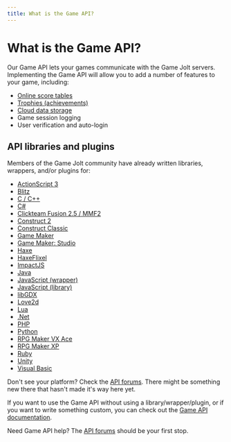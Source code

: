 ```yaml
---
title: What is the Game API?
---
```


# What is the Game API?

Our Game API lets your games communicate with the Game Jolt servers. Implementing the Game API will allow you to add a number of features to your game, including:

- [Online score tables](https://help.gamejolt.com/dev-scoreboards)
- [Trophies (achievements)](https://help.gamejolt.com/dev-trophies)
- [Cloud data storage](https://help.gamejolt.com/dev-data-storage)
- Game session logging
- User verification and auto-login

## API libraries and plugins

Members of the Game Jolt community have already written libraries, wrappers, and/or plugins for:

- [ActionScript 3](http://gamejolt.com/games/actionscript-3-api/8922)
- [Blitz](http://gamejolt.com/games/gamejoltapi-blitzmax/9840)
- [C / C++](http://gamejolt.com/games/game-jolt-api-c-library/15490)
- [C#](http://gamejolt.com/community/forums/topics/c-api/1285/)
- [Clickteam Fusion 2.5 / MMF2](http://gamejolt.com/games/clickteam-fusion-2-5-mmf2-gamejoltapi/27301)
- [Construct 2](http://gamejolt.com/games/construct-2-api-demo/22058)
- [Construct Classic](http://gamejolt.com/community/forums/topics/construct-plugin/242/)
- [Game Maker](http://gamejolt.com/games/gamemaker-game-jolt-api/8710)
- [Game Maker: Studio](http://gamejolt.com/games/gamejolt-achievement-api-for-gamemaker-studio/11689)
- [Haxe](http://gamejolt.com/community/forums/topics/haxe-gamejolt-api/2076/)
- [HaxeFlixel](http://gamejolt.com/community/forums/topics/haxe-and-haxeflixel-api-integration-updated/2604/)
- [ImpactJS](http://gamejolt.com/community/forums/topics/impactjs-gamejolt-api-integration-plugin/2731/)
- [Java](http://gamejolt.com/community/forums/topics/java-api/239/)
- [JavaScript (wrapper)](http://gamejolt.com/community/forums/topics/javascript-api/5651/)
- [JavaScript (library)](http://gamejolt.com/games/game-jolt-api-js-library/22948)
- [libGDX](http://gamejolt.com/community/forums/topics/game-jolt-api-for-libgdx-experimental/4704/)
- [Love2d](http://gamejolt.com/community/forums/topics/gamejolt-api-for-a-simple-love2d-game/3496)
- [Lua](http://gamejolt.com/community/forums/topics/lua-gamejolt-api/5955/)
- [.Net](http://gamejolt.com/games/joltnet-net-gamejolt-api/23244)
- [PHP](http://gamejolt.com/community/forums/topics/php-api/266/)
- [Python](http://gamejolt.com/community/forums/topics/python-module-for-gjapi/1414/)
- [RPG Maker VX Ace](http://gamejolt.com/games/gamejolt-achievement-api-for-rpg-maker-vx-ace/40546)
- [RPG Maker XP](http://gamejolt.com/games/gamejolt-achievement-api-for-rpg-maker-xp/56053)
- [Ruby](http://gamejolt.com/community/forums/topics/gamejoltapi-for-ruby/9401)
- [Unity](http://gamejolt.com/games/unity-api/15887)
- [Visual Basic](http://gamejolt.com/community/forums/topics/visual-basic-game-jolt-api/2874/)

Don't see your platform? Check the [API forums](http://gamejolt.com/community/forums/game-achievements/9/). There might be something new there that hasn't made it's way here yet.

If you want to use the Game API without using a library/wrapper/plugin, or if you want to write something custom, you can check out the [Game API documentation](http://gamejolt.com/api/doc/game).

Need Game API help? The [API forums](http://gamejolt.com/community/forums/game-achievements/9/) should be your first stop.

